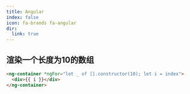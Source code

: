 ```yaml
---
title: Angular
index: false
icon: fa-brands fa-angular
dir:
  link: true
---
```


## 渲染一个长度为10的数组

```html
<ng-container *ngFor="let _ of [].constructor(10); let i = index">
  <div>{{ i }}</div>
</ng-container>

```